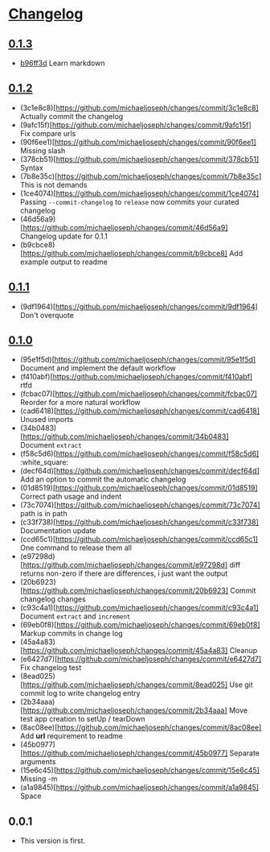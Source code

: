 # [Changelog](https://github.com/michaeljoseph/changes/releases)

## [0.1.3](https://github.com/michaeljoseph/changes/compare/0.1.2...0.1.3)

* [b96ff3d](https://github.com/michaeljoseph/changes/commit/b96ff3d) Learn markdown

## [0.1.2](https://github.com/michaeljoseph/changes/compare/0.1.1...0.1.2)

* (3c1e8c8)[https://github.com/michaeljoseph/changes/commit/3c1e8c8] Actually commit the changelog
* (9afc15f)[https://github.com/michaeljoseph/changes/commit/9afc15f] Fix compare urls
* (90f6ee1)[https://github.com/michaeljoseph/changes/commit/90f6ee1] Missing slash
* (378cb51)[https://github.com/michaeljoseph/changes/commit/378cb51] Syntax
* (7b8e35c)[https://github.com/michaeljoseph/changes/commit/7b8e35c] This is not demands
* (1ce4074)[https://github.com/michaeljoseph/changes/commit/1ce4074] Passing `--commit-changelog` to `release` now commits your curated changelog
* (46d56a9)[https://github.com/michaeljoseph/changes/commit/46d56a9] Changelog update for 0.1.1
* (b9cbce8)[https://github.com/michaeljoseph/changes/commit/b9cbce8] Add example output to readme

## [0.1.1](https://github.com/yola/changes/compare/0.1.0...0.1.1)

* (9df1964)[https://github.com/michaeljoseph/changes/commit/9df1964] Don't overquote

## [0.1.0](https://github.com/yola/changes/compare/0.0.1...0.1.0)

* (95e1f5d)[https://github.com/michaeljoseph/changes/commit/95e1f5d] Document and implement the default workflow
* (f410abf)[https://github.com/michaeljoseph/changes/commit/f410abf] rtfd
* (fcbac07)[https://github.com/michaeljoseph/changes/commit/fcbac07] Reorder for a more natural workflow
* (cad6418)[https://github.com/michaeljoseph/changes/commit/cad6418] Unused imports
* (34b0483)[https://github.com/michaeljoseph/changes/commit/34b0483] Document `extract`
* (f58c5d6)[https://github.com/michaeljoseph/changes/commit/f58c5d6] :white_square:
* (decf64d)[https://github.com/michaeljoseph/changes/commit/decf64d] Add an option to commit the automatic changelog
* (01d8519)[https://github.com/michaeljoseph/changes/commit/01d8519] Correct path usage and indent
* (73c7074)[https://github.com/michaeljoseph/changes/commit/73c7074] path is in path
* (c33f738)[https://github.com/michaeljoseph/changes/commit/c33f738] Documentation update
* (ccd65c1)[https://github.com/michaeljoseph/changes/commit/ccd65c1] One command to release them all
* (e97298d)[https://github.com/michaeljoseph/changes/commit/e97298d] diff returns non-zero if there are differences, i just want the output
* (20b6923)[https://github.com/michaeljoseph/changes/commit/20b6923] Commit changelog changes
* (c93c4a1)[https://github.com/michaeljoseph/changes/commit/c93c4a1] Document `extract` and `increment`
* (69eb0f8)[https://github.com/michaeljoseph/changes/commit/69eb0f8] Markup commits in change log
* (45a4a83)[https://github.com/michaeljoseph/changes/commit/45a4a83] Cleanup
* (e6427d7)[https://github.com/michaeljoseph/changes/commit/e6427d7] Fix changelog test
* (8ead025)[https://github.com/michaeljoseph/changes/commit/8ead025] Use git commit log to write changelog entry
* (2b34aaa)[https://github.com/michaeljoseph/changes/commit/2b34aaa] Move test app creation to setUp / tearDown
* (8ac08ee)[https://github.com/michaeljoseph/changes/commit/8ac08ee] Add __url__ requirement to readme
* (45b0977)[https://github.com/michaeljoseph/changes/commit/45b0977] Separate arguments
* (15e6c45)[https://github.com/michaeljoseph/changes/commit/15e6c45] Missing -m
* (a1a9845)[https://github.com/michaeljoseph/changes/commit/a1a9845] Space

## 0.0.1

* This version is first.
